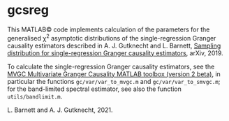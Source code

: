 # gcsreg

This MATLAB&copy; code implements calculation of the parameters for the generalised &chi;<sup>2</sup> asymptotic distributions of the single-regression Granger causality estimators described in A. J. Gutknecht and L. Barnett, [Sampling distribution for single-regression Granger causality estimators](https://arxiv.org/abs/1911.09625 "https://arxiv.org/abs/1911.09625"), arXiv, 2019.

To calculate the single-regression Granger causality estimators, see the [MVGC Multivariate Granger Causality MATLAB toolbox (version 2 beta)](https://github.com/lcbarnett/MVGC2 "https://github.com/lcbarnett/MVGC2"), in particular the functions `gc/var/var_to_mvgc.m` and `gc/var/var_to_smvgc.m`; for the band-limited spectral estimator, see also the function `utils/bandlimit.m`.

L. Barnett and A. J. Gutknecht, 2021.

